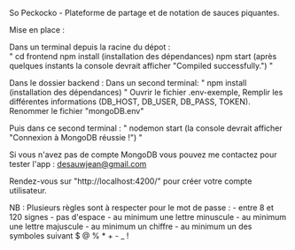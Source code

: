 So Peckocko - Plateforme de partage et de notation de sauces piquantes.

Mise en place :

Dans un terminal depuis la racine du dépot :  
    "
            cd frontend 
            npm install (installation des dépendances)
            npm start (après quelques instants la console devrait afficher "Compiled successfully.")
    "
    
Dans le dossier backend :
   Dans un second terminal:
    "
            npm install (installation des dépendances)
    "
   Ouvrir le fichier .env-exemple,
   Remplir les différentes informations (DB_HOST, DB_USER, DB_PASS, TOKEN).
   Renommer le fichier "mongoDB.env"

   Puis dans ce second terminal :
    "
            nodemon start (la console devrait afficher "Connexion à MongoDB réussie !")
    "

    
    
Si vous n'avez pas de compte MongoDB vous pouvez me contactez pour tester l'app : desauwjean@gmail.com

Rendez-vous sur "http://localhost:4200/" pour créer votre compte utilisateur.

NB : Plusieurs règles sont à respecter pour le mot de passe : 
                    - entre 8 et 120 signes
                    - pas d'espace
                    - au minimum une lettre minuscule
                    - au minimum une lettre majuscule
                    - au minimum un chiffre
                    - au minimum un des symboles suivant $ @ % * + - _ ! 
